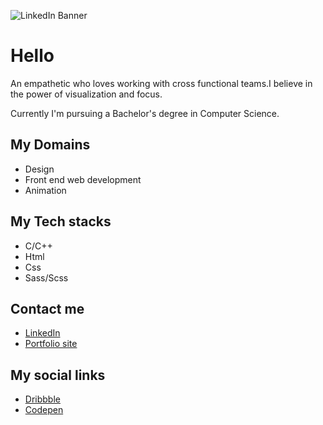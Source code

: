 ![LinkedIn Banner](https://user-images.githubusercontent.com/82641747/157427061-098467c1-4392-4d13-9a12-bbd13a7a31fb.jpg)

# Hello

<p>An empathetic who loves working with cross functional teams.I believe in the power of visualization and focus.</p>

Currently I'm pursuing a Bachelor's degree in Computer Science.

## My Domains

<ul><li>Design</li><li>Front end web development</li><li>Animation</li></ul>

## My Tech stacks

<ul><li>C/C++</li><li>Html</li><li>Css</li><li>Sass/Scss</li></ul>

## Contact me

<ul><a href="https://www.linkedin.com/in/kiruthiga-kanagalingam-6a6641200/" target="_blank"><li>LinkedIn</li></a><a href="https://kiruanime2003.gitlab.io/"><li>Portfolio site</li></a></ul>

## My social links

<ul><a href="https://www.dribbble.com/kiruanime2003" target="_blank"><li>Dribbble</li></a><a href="https://www.codepen.io/kiruanime2003"><li>Codepen</li></a></ul>
